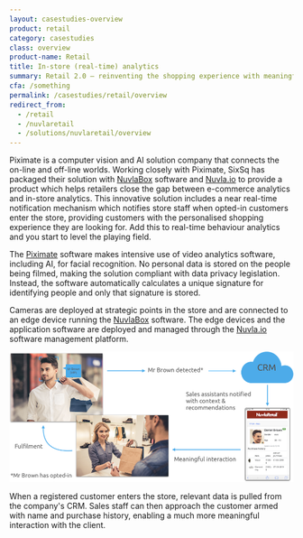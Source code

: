```yaml
---
layout: casestudies-overview
product: retail
category: casestudies
class: overview
product-name: Retail
title: In-store (real-time) analytics
summary: Retail 2.0 — reinventing the shopping experience with meaningful insights.
cfa: /something
permalink: /casestudies/retail/overview
redirect_from:
  - /retail
  - /nuvlaretail
  - /solutions/nuvlaretail/overview
---
```


Piximate is a computer vision and AI solution company that connects the on-line and off-line worlds. Working closely with Piximate, SixSq has packaged their solution with [NuvlaBox](/products-and-services/nuvlabox/overview) software and [Nuvla.io](/nuvla-io/overview) to provide a product which helps retailers close the gap between e-commerce analytics and in-store analytics. This innovative solution includes a near real-time notification mechanism which notifies store staff when opted-in customers enter the store, providing customers with the personalised shopping experience they are looking for. Add this to real-time behaviour analytics and you start to level the playing field.

The [Piximate](https://piximate.net/en/home/) software makes intensive use of video analytics software, including AI, for facial recognition. No personal data is stored on the people being filmed, making the solution compliant with data privacy legislation. Instead, the software automatically calculates a unique signature for identifying people and only that signature is stored.

Cameras are deployed at strategic points in the store and are connected to an edge device running the [NuvlaBox](/products-and-services/nuvlabox/overview) software. The edge devices and the application software are deployed and managed through the [Nuvla.io](/nuvla-io/overview) software management platform.

![NuvlaRetail](/img/content/nuvlaretail/nuvlaretail-real-time.png "NuvlaRetail")

When a registered customer enters the store, relevant data is pulled from the company's CRM. Sales staff can then approach the customer armed with name and purchase history, enabling a much more meaningful interaction with the client.
